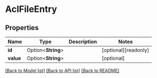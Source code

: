 # AclFileEntry

## Properties

Name | Type | Description | Notes
------------ | ------------- | ------------- | -------------
**id** | Option<**String**> |  | [optional][readonly]
**value** | Option<**String**> |  | [optional]

[[Back to Model list]](../README.md#documentation-for-models) [[Back to API list]](../README.md#documentation-for-api-endpoints) [[Back to README]](../README.md)


